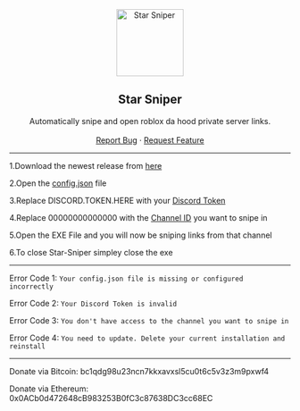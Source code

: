 <div align="center">
  <a href="https://github.com/up2rival/Star-Sniper">
    <img src="https://tr.rbxcdn.com/fa6eea0705c6ab9727756793684d581b/420/420/Image/Png" alt="Star Sniper" width="120" height="120">
  </a>
  <h2 align="center">Star Sniper</h3>
  <p align="center">
    Automatically snipe and open roblox da hood private server links.
    <br />
    <br />
    <a href="https://github.com/up2rival/Star-Sniper/issues">Report Bug</a>
    ·
    <a href="https://github.com/up2rival/Star-Sniper/issues">Request Feature</a>
  </p>
</div>

----------------------------------

1.Download the newest release from [here](https://github.com/up2rival/star-sniper/releases/)

2.Open the [config.json](https://github.com/up2rival/star-sniper/blob/main/config.json) file

3.Replace DISCORD.TOKEN.HERE with your [Discord Token](https://www.youtube.com/watch?v=YEgFvgg7ZPI)

4.Replace 00000000000000 with the [Channel ID](https://www.youtube.com/watch?v=YjiQ7CajAgg) you want to snipe in

5.Open the EXE File and you will now be sniping links from that channel

6.To close Star-Sniper simpley close the exe

----------------------------------

Error Code 1: `Your config.json file is missing or configured incorrectly`

Error Code 2: `Your Discord Token is invalid`

Error Code 3: `You don't have access to the channel you want to snipe in`

Error Code 4: `You need to update. Delete your current installation and reinstall`

----------------------------------

Donate via Bitcoin: bc1qdg98u23ncn7kkxavxsl5cu0t6c5v3z3m9pxwf4

Donate via Ethereum: 0x0ACb0d472648cB983253B0fC3c87638DC3cc68EC
